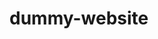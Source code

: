 # dummy-website


<!-- Google tag (gtag.js) -->
<script async src="https://www.googletagmanager.com/gtag/js?id=G-940X5QESJP"></script>
<script>
  window.dataLayer = window.dataLayer || [];
  function gtag(){dataLayer.push(arguments);}
  gtag('js', new Date());

  gtag('config', 'G-940X5QESJP');
</script>
